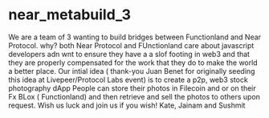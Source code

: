 # near_metabuild_3
We are a team of 3 wanting to build bridges between Functionland and Near Protocol.
why? both Near Protocol and FUnctionland care about javascript developers adn wnt to ensure they have a a slof footing in web3 and that they are 
properly compensated for the work that they do to make the world a better place. 
Our intial idea ( thank-you Juan Benet for originally seeding this idea at  Livepeer/Protocol Labs event) is to create a p2p, web3 stock photography dApp
People can store their photos in Filecoin and or on their Fx BLox ( Functionland) and then retrieve and sell the photos to others upon request.
Wish us luck and join us if you wish!
Kate, Jainam and Sushmit 
